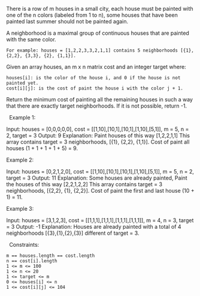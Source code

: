 There is a row of m houses in a small city, each house must be painted with one of the n colors (labeled from 1 to n), some houses that have been painted last summer should not be painted again.

A neighborhood is a maximal group of continuous houses that are painted with the same color.


	For example: houses = [1,2,2,3,3,2,1,1] contains 5 neighborhoods [{1}, {2,2}, {3,3}, {2}, {1,1}].


Given an array houses, an m x n matrix cost and an integer target where:


	houses[i]: is the color of the house i, and 0 if the house is not painted yet.
	cost[i][j]: is the cost of paint the house i with the color j + 1.


Return the minimum cost of painting all the remaining houses in such a way that there are exactly target neighborhoods. If it is not possible, return -1.

 
Example 1:

Input: houses = [0,0,0,0,0], cost = [[1,10],[10,1],[10,1],[1,10],[5,1]], m = 5, n = 2, target = 3
Output: 9
Explanation: Paint houses of this way [1,2,2,1,1]
This array contains target = 3 neighborhoods, [{1}, {2,2}, {1,1}].
Cost of paint all houses (1 + 1 + 1 + 1 + 5) = 9.


Example 2:

Input: houses = [0,2,1,2,0], cost = [[1,10],[10,1],[10,1],[1,10],[5,1]], m = 5, n = 2, target = 3
Output: 11
Explanation: Some houses are already painted, Paint the houses of this way [2,2,1,2,2]
This array contains target = 3 neighborhoods, [{2,2}, {1}, {2,2}]. 
Cost of paint the first and last house (10 + 1) = 11.


Example 3:

Input: houses = [3,1,2,3], cost = [[1,1,1],[1,1,1],[1,1,1],[1,1,1]], m = 4, n = 3, target = 3
Output: -1
Explanation: Houses are already painted with a total of 4 neighborhoods [{3},{1},{2},{3}] different of target = 3.


 
Constraints:


	m == houses.length == cost.length
	n == cost[i].length
	1 <= m <= 100
	1 <= n <= 20
	1 <= target <= m
	0 <= houses[i] <= n
	1 <= cost[i][j] <= 104

